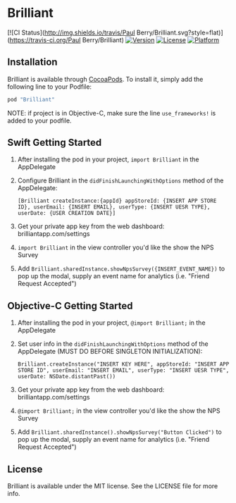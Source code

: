 # Brilliant

[![CI Status](http://img.shields.io/travis/Paul Berry/Brilliant.svg?style=flat)](https://travis-ci.org/Paul Berry/Brilliant)
[![Version](https://img.shields.io/cocoapods/v/Brilliant.svg?style=flat)](http://cocoapods.org/pods/Brilliant)
[![License](https://img.shields.io/cocoapods/l/Brilliant.svg?style=flat)](http://cocoapods.org/pods/Brilliant)
[![Platform](https://img.shields.io/cocoapods/p/Brilliant.svg?style=flat)](http://cocoapods.org/pods/Brilliant)

## Installation

Brilliant is available through [CocoaPods](http://cocoapods.org). To install
it, simply add the following line to your Podfile:

```ruby
pod "Brilliant"
```

NOTE: if project is in Objective-C, make sure the line `use_frameworks!` is added to your podfile.

## Swift Getting Started
1. After installing the pod in your project, `import Brilliant` in the AppDelegate
2. Configure Brilliant in the `didFinishLaunchingWithOptions` method of the AppDelegate:  
    
    `[Brilliant createInstance:{appId} appStoreId: {INSERT APP STORE ID}, userEmail: {INSERT EMAIL}, userType: {INSERT UESR TYPE}, userDate: {USER CREATION DATE}]`

3. Get your private app key from the web dashboard: brilliantapp.com/settings  
4. `import Brilliant` in the view controller you'd like the show the NPS Survey  
6. Add `Brilliant.sharedInstance.showNpsSurvey({INSERT_EVENT_NAME})` to pop up the modal, supply an event name for analytics (i.e. "Friend Request Accepted")

## Objective-C Getting Started
1. After installing the pod in your project, `@import Brilliant;` in the AppDelegate  
2. Set user info in the `didFinishLaunchingWithOptions` method of the AppDelegate (MUST DO BEFORE SINGLETON INITIALIZATION):  

    `Brilliant.createInstance("INSERT KEY HERE", appStoreId: "INSERT APP STORE ID", userEmail: "INSERT EMAIL", userType: "INSERT UESR TYPE", userDate: NSDate.distantPast())`  
3. Get your private app key from the web dashboard: brilliantapp.com/settings  
4. `@import Brilliant;` in the view controller you'd like the show the NPS Survey
5. Add `Brilliant.sharedInstance().showNpsSurvey("Button Clicked")` to pop up the modal, supply an event name for analytics (i.e. "Friend Request Accepted")

## License

Brilliant is available under the MIT license. See the LICENSE file for more info.
